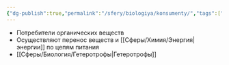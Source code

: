 ```yaml
---
{"dg-publish":true,"permalink":"/sfery/biologiya/konsumenty/","tags":["Экология"]}
---
```


- Потребители органических веществ 
- Осуществляют перенос веществ и [[Сферы/Химия/Энергия\|энергии]] по цепям питания 
- [[Сферы/Биология/Гетеротрофы\|Гетеротрофы]] 